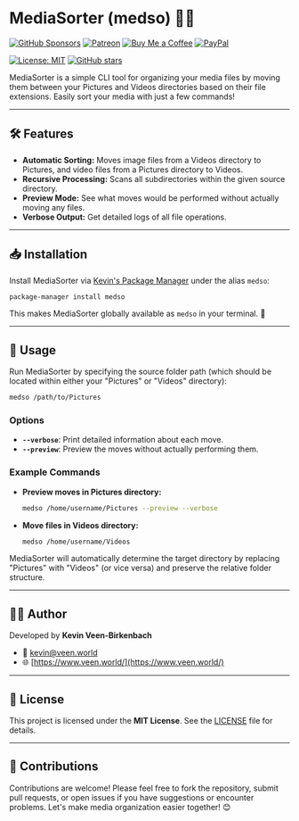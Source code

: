 # MediaSorter (medso) 🎥📸
[![GitHub Sponsors](https://img.shields.io/badge/Sponsor-GitHub%20Sponsors-blue?logo=github)](https://github.com/sponsors/kevinveenbirkenbach) [![Patreon](https://img.shields.io/badge/Support-Patreon-orange?logo=patreon)](https://www.patreon.com/c/kevinveenbirkenbach) [![Buy Me a Coffee](https://img.shields.io/badge/Buy%20me%20a%20Coffee-Funding-yellow?logo=buymeacoffee)](https://buymeacoffee.com/kevinveenbirkenbach) [![PayPal](https://img.shields.io/badge/Donate-PayPal-blue?logo=paypal)](https://s.veen.world/paypaldonate)


[![License: MIT](https://img.shields.io/badge/License-MIT-yellow.svg)](LICENSE) [![GitHub stars](https://img.shields.io/github/stars/kevinveenbirkenbach/mediasorter.svg?style=social)](https://github.com/kevinveenbirkenbach/mediasorter/stargazers)

MediaSorter is a simple CLI tool for organizing your media files by moving them between your Pictures and Videos directories based on their file extensions. Easily sort your media with just a few commands!

---

## 🛠 Features

- **Automatic Sorting:** Moves image files from a Videos directory to Pictures, and video files from a Pictures directory to Videos.
- **Recursive Processing:** Scans all subdirectories within the given source directory.
- **Preview Mode:** See what moves would be performed without actually moving any files.
- **Verbose Output:** Get detailed logs of all file operations.

---

## 📥 Installation

Install MediaSorter via [Kevin's Package Manager](https://github.com/kevinveenbirkenbach/package-manager) under the alias `medso`:

```bash
package-manager install medso
```

This makes MediaSorter globally available as `medso` in your terminal. 🚀

---

## 🚀 Usage

Run MediaSorter by specifying the source folder path (which should be located within either your "Pictures" or "Videos" directory):

```bash
medso /path/to/Pictures
```

### Options

- **`--verbose`**: Print detailed information about each move.
- **`--preview`**: Preview the moves without actually performing them.

### Example Commands

- **Preview moves in Pictures directory:**

  ```bash
  medso /home/username/Pictures --preview --verbose
  ```

- **Move files in Videos directory:**

  ```bash
  medso /home/username/Videos
  ```

MediaSorter will automatically determine the target directory by replacing "Pictures" with "Videos" (or vice versa) and preserve the relative folder structure.

---

## 🧑‍💻 Author

Developed by **Kevin Veen-Birkenbach**  
- 📧 [kevin@veen.world](mailto:kevin@veen.world)  
- 🌐 [https://www.veen.world/](https://www.veen.world/)

---

## 📜 License

This project is licensed under the **MIT License**. See the [LICENSE](LICENSE) file for details.

---

## 🤝 Contributions

Contributions are welcome! Please feel free to fork the repository, submit pull requests, or open issues if you have suggestions or encounter problems. Let's make media organization easier together! 😊
